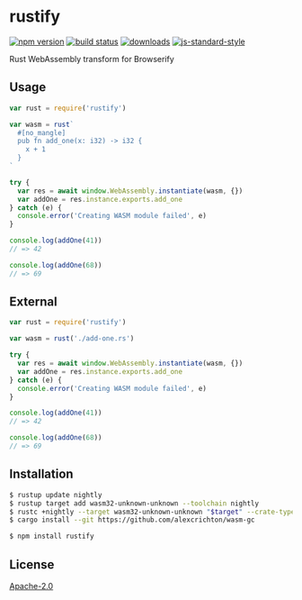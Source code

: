 # rustify
[![npm version][2]][3] [![build status][4]][5]
[![downloads][8]][9] [![js-standard-style][10]][11]

Rust WebAssembly transform for Browserify

## Usage
```js
var rust = require('rustify')

var wasm = rust`
  #[no_mangle]
  pub fn add_one(x: i32) -> i32 {
    x + 1
  }
`

try {
  var res = await window.WebAssembly.instantiate(wasm, {})
  var addOne = res.instance.exports.add_one
} catch (e) {
  console.error('Creating WASM module failed', e)
}

console.log(addOne(41))
// => 42

console.log(addOne(68))
// => 69
```

## External
```js
var rust = require('rustify')

var wasm = rust('./add-one.rs')

try {
  var res = await window.WebAssembly.instantiate(wasm, {})
  var addOne = res.instance.exports.add_one
} catch (e) {
  console.error('Creating WASM module failed', e)
}

console.log(addOne(41))
// => 42

console.log(addOne(68))
// => 69
```

## Installation
```sh
$ rustup update nightly
$ rustup target add wasm32-unknown-unknown --toolchain nightly
$ rustc +nightly --target wasm32-unknown-unknown "$target" --crate-type=cdylib
$ cargo install --git https://github.com/alexcrichton/wasm-gc
```
```sh
$ npm install rustify
```

## License
[Apache-2.0](./LICENSE)

[0]: https://img.shields.io/badge/stability-experimental-orange.svg?style=flat-square
[1]: https://nodejs.org/api/documentation.html#documentation_stability_index
[2]: https://img.shields.io/npm/v/rustify.svg?style=flat-square
[3]: https://npmjs.org/package/rustify
[4]: https://img.shields.io/travis/yoshuawuyts/rustify/master.svg?style=flat-square
[5]: https://travis-ci.org/yoshuawuyts/rustify
[6]: https://img.shields.io/codecov/c/github/yoshuawuyts/rustify/master.svg?style=flat-square
[7]: https://codecov.io/github/yoshuawuyts/rustify
[8]: http://img.shields.io/npm/dm/rustify.svg?style=flat-square
[9]: https://npmjs.org/package/rustify
[10]: https://img.shields.io/badge/code%20style-standard-brightgreen.svg?style=flat-square
[11]: https://github.com/feross/standard
